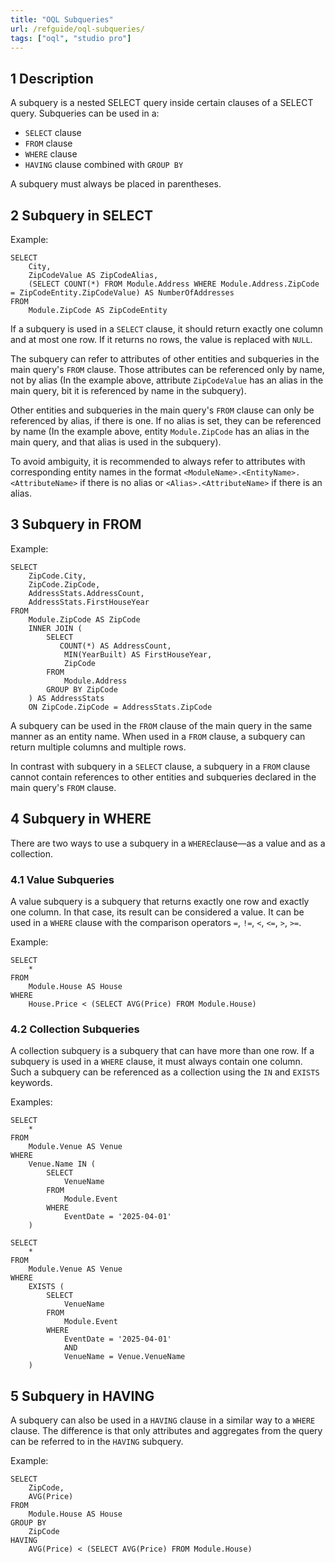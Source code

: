 ```yaml
---
title: "OQL Subqueries"
url: /refguide/oql-subqueries/
tags: ["oql", "studio pro"]
---
```


## 1 Description

A subquery is a nested SELECT query inside certain clauses of a SELECT query. Subqueries can be used in a:

* `SELECT` clause
* `FROM` clause
* `WHERE` clause
* `HAVING` clause combined with `GROUP BY`

A subquery must always be placed in parentheses.

## 2 Subquery in SELECT

Example:

```
SELECT
    City,
    ZipCodeValue AS ZipCodeAlias,
    (SELECT COUNT(*) FROM Module.Address WHERE Module.Address.ZipCode = ZipCodeEntity.ZipCodeValue) AS NumberOfAddresses
FROM
    Module.ZipCode AS ZipCodeEntity
```

If a subquery is used in a `SELECT` clause, it should return exactly one column and at most one row. If it returns no rows, the value is replaced with `NULL`.

The subquery can refer to attributes of other entities and subqueries in the main query's `FROM` clause. Those attributes can be referenced only by name, not by alias (In the example above, attribute `ZipCodeValue` has an alias in the main query, bit it is referenced by name in the subquery).

Other entities and subqueries in the main query's `FROM` clause can only be referenced by alias, if there is one. If no alias is set, they can be referenced by name (In the example above, entity `Module.ZipCode` has an alias in the main query, and that alias is used in the subquery).

To avoid ambiguity, it is recommended to always refer to attributes with corresponding entity names in the format `<ModuleName>.<EntityName>.<AttributeName>` if there is no alias or `<Alias>.<AttributeName>` if there is an alias.

## 3 Subquery in FROM

Example:

```
SELECT
    ZipCode.City,
    ZipCode.ZipCode,
    AddressStats.AddressCount,
    AddressStats.FirstHouseYear
FROM
    Module.ZipCode AS ZipCode
    INNER JOIN (
        SELECT
           COUNT(*) AS AddressCount,
            MIN(YearBuilt) AS FirstHouseYear,
            ZipCode
        FROM
            Module.Address
        GROUP BY ZipCode
    ) AS AddressStats
    ON ZipCode.ZipCode = AddressStats.ZipCode
```

A subquery can be used in the `FROM` clause of the main query in the same manner as an entity name. When used in a `FROM` clause, a subquery can return multiple columns and multiple rows.

In contrast with subquery in a `SELECT` clause, a subquery in a `FROM` clause cannot contain references to other entities and subqueries declared in the main query's `FROM` clause.

## 4 Subquery in WHERE

There are two ways to use a subquery in a `WHERE`clause—as a value and as a collection.

### 4.1 Value Subqueries

A value subquery is a subquery that returns exactly one row and exactly one column. In that case, its result can be considered a value. It can be used in a `WHERE` clause with the comparison operators `=`, `!=`, `<`, `<=`, `>`, `>=`.

Example:

```
SELECT
    *
FROM
    Module.House AS House
WHERE
    House.Price < (SELECT AVG(Price) FROM Module.House)
```

### 4.2 Collection Subqueries

A collection subquery is a subquery that can have more than one row. If a subquery is used in a `WHERE` clause, it must always contain one column. Such a subquery can be referenced as a collection using the `IN` and `EXISTS` keywords.

Examples:

```
SELECT
    *
FROM
    Module.Venue AS Venue
WHERE
    Venue.Name IN (
        SELECT
            VenueName
        FROM
            Module.Event
        WHERE
            EventDate = '2025-04-01'
    )
```

```
SELECT
    *
FROM
    Module.Venue AS Venue
WHERE
    EXISTS (
        SELECT
            VenueName
        FROM
            Module.Event
        WHERE
            EventDate = '2025-04-01'
            AND
            VenueName = Venue.VenueName
    )
```

## 5 Subquery in HAVING

A subquery can also be used in a `HAVING` clause in a similar way to a `WHERE` clause. The difference is that only attributes and aggregates from the query can be referred to in the `HAVING` subquery.

Example:

```
SELECT
    ZipCode,
    AVG(Price)
FROM
    Module.House AS House
GROUP BY
    ZipCode
HAVING
    AVG(Price) < (SELECT AVG(Price) FROM Module.House)
```
